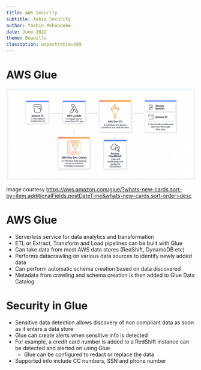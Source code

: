 ```yaml
---
title: AWS Security
subtitle: Xebia Security
author: Yashin Mehaboobe
date: June 2022
theme: Boadilla
classoption: aspectratio=169
---
```


# AWS Glue

![](../resources/images/aws_glue.png)

Image courtesy https://aws.amazon.com/glue/?whats-new-cards.sort-by=item.additionalFields.postDateTime&whats-new-cards.sort-order=desc


# AWS Glue

- Serverless service for data analytics and transformation
- ETL or Extract, Transform and Load pipelines can be built with Glue
- Can take data from most AWS data stores (RedShift, DynamoDB etc)
- Performs datacrawling on various data sources to identify newly added data
- Can perform automatic schema creation based on data discovered
- Metadata from crawling and schema creation is then added to Glue Data Catalog

# Security in Glue

- Sensitive data detection allows discovery of non compliant data as soon as it enters a data store
- Glue can create alerts when sensitive info is detected
-  For example, a credit card number is added to a RedShift instance can be detected and alerted on using Glue
    - Glue can be configured to redact or replace the data
- Supported info include CC numbers, SSN and phone number

